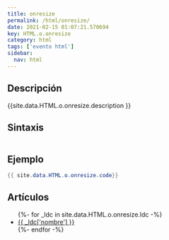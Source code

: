 ```yaml
---
title: onresize
permalink: /html/onresize/
date: 2021-02-15 01:07:21.570694
key: HTML.o.onresize
category: html
tags: ['evento html']
sidebar: 
  nav: html
---
```


## Descripción
{{site.data.HTML.o.onresize.description }}

## Sintaxis
~~~html
~~~

## Ejemplo
~~~java
{{ site.data.HTML.o.onresize.code}}
~~~

## Artículos
<ul>
{%- for _ldc in site.data.HTML.o.onresize.ldc -%}
   <li>
       <a href="{{_ldc['url'] }}">{{ _ldc['nombre'] }}</a>
   </li>
{%- endfor -%}
</ul>
